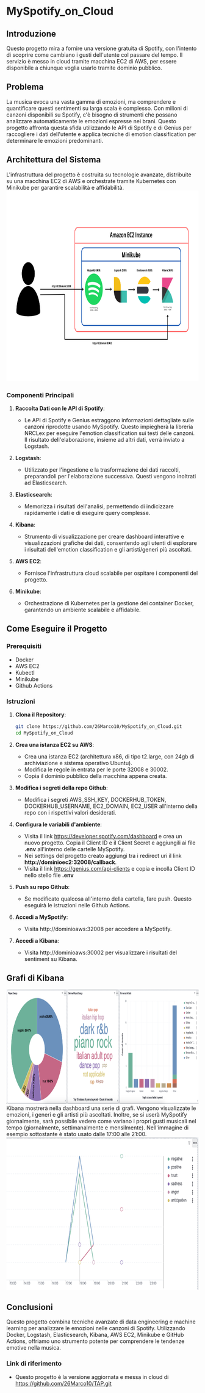 # MySpotify_on_Cloud

## Introduzione

Questo progetto mira a fornire una versione gratuita di Spotify, con l'intento di scoprire come cambiano i gusti dell'utente col passare del tempo. Il servizio è messo in cloud tramite macchina EC2 di AWS, per essere disponibile a chiunque voglia usarlo tramite dominio pubblico.

## Problema

La musica evoca una vasta gamma di emozioni, ma comprendere e quantificare questi sentimenti su larga scala è complesso. Con milioni di canzoni disponibili su Spotify, c'è bisogno di strumenti che possano analizzare automaticamente le emozioni espresse nei brani. Questo progetto affronta questa sfida utilizzando le API di Spotify e di Genius per raccogliere i dati dell'utente e applica tecniche di emotion classification per determinare le emozioni predominanti.

## Architettura del Sistema

L'infrastruttura del progetto è costruita su tecnologie avanzate, distribuite su una macchina EC2 di AWS e orchestrate tramite Kubernetes con Minikube per garantire scalabilità e affidabilità.
 <img src="images/infrastruttura.png" alt="Personal" width="900" height="500">

### Componenti Principali

1. **Raccolta Dati con le API di Spotify**:
   - Le API di Spotify e Genius estraggono informazioni dettagliate sulle canzoni riprodotte usando MySpotify. Questo impiegherà la libreria NRCLex per eseguire l'emotion classification sui testi delle canzoni. Il risultato dell'elaborazione, insieme ad altri dati, verrà inviato a Logstash.

2. **Logstash**:
   - Utilizzato per l'ingestione e la trasformazione dei dati raccolti, preparandoli per l'elaborazione successiva. Questi vengono inoltrati ad Elasticsearch.

3. **Elasticsearch**:
   - Memorizza i risultati dell'analisi, permettendo di indicizzare rapidamente i dati e di eseguire query complesse.

4. **Kibana**:
   - Strumento di visualizzazione per creare dashboard interattive e visualizzazioni grafiche dei dati, consentendo agli utenti di esplorare i risultati dell'emotion classification e gli artisti/generi più ascoltati. 

5. **AWS EC2**:
   - Fornisce l'infrastruttura cloud scalabile per ospitare i componenti del progetto.

6. **Minikube**:
   - Orchestrazione di Kubernetes per la gestione dei container Docker, garantendo un ambiente scalabile e affidabile.

## Come Eseguire il Progetto

### Prerequisiti

- Docker
- AWS EC2
- Kubectl
- Minikube
- Github Actions

### Istruzioni

1. **Clona il Repository**:
   ```bash
   git clone https://github.com/26Marco10/MySpotify_on_Cloud.git
   cd MySpotify_on_Cloud
   ```
2. **Crea una istanza EC2 su AWS**:
    - Crea una istanza EC2 (architettura x86, di tipo t2.large, con 24gb di archiviazione e sistema operativo Ubuntu).
    - Modifica le regole in entrata per le porte 32008 e 30002.
    - Copia il dominio pubblico della macchina appena creata.

3. **Modifica i segreti della repo Github**:
    - Modifica i segreti AWS_SSH_KEY, DOCKERHUB_TOKEN, DOCKERHUB_USERNAME, EC2_DOMAIN, EC2_USER all'interno della repo con i rispettivi valori desiderati.

4. **Configura le variabili d'ambiente**:
    - Visita il link https://developer.spotify.com/dashboard e crea un nuovo progetto. Copia il Client ID e il Client Secret e aggiungili ai file **.env** all'interno delle cartelle MySpotify.
    - Nei settings del progetto creato aggiungi tra i redirect uri il link **http://dominioec2:32008/callback**.
    - Visita il link https://genius.com/api-clients e copia e incolla Client ID nello stello file **.env**

5. **Push su repo Github**:
    - Se modificato qualcosa all'interno della cartella, fare push. Questo eseguirà le istruzioni nelle Github Actions.

6. **Accedi a MySpotify**:
    - Visita http://dominioaws:32008 per accedere a MySpotify.
    
7. **Accedi a Kibana**:
    - Visita http://dominioaws:30002 per visualizzare i risultati del sentiment su Kibana.
 
 ## Grafi di Kibana
 <img src="images/Personal.png" alt="Personal" width="900" height="300">
 Kibana mostrerà nella dashboard una serie di grafi. Vengono visualizzate le emozioni, i generi e gli artisti più ascoltati. 
 Inoltre, se si userà MySpotify giornalmente, sarà possibile vedere come variano i propri gusti musicali nel tempo (giornalmente, settimanalmente e mensilmente). Nell'immagine di esempio sottostante è stato usato dalle 17:00 alle 21:00.
 <img src="images/Linee.png" alt="linee" width="900" height="400">
 

 ## Conclusioni
Questo progetto combina tecniche avanzate di data engineering e machine learning per analizzare le emozioni nelle canzoni di Spotify. Utilizzando Docker, Logstash, Elasticsearch, Kibana, AWS EC2, Minikube e GitHub Actions, offriamo uno strumento potente per comprendere le tendenze emotive nella musica.

### Link di riferimento
- Questo progetto è la versione aggiornata e messa in cloud di https://github.com/26Marco10/TAP.git